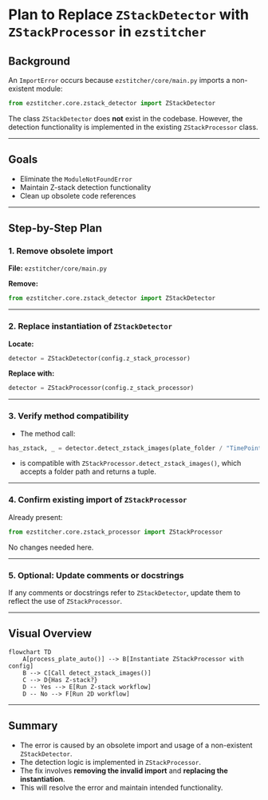 # Plan to Replace `ZStackDetector` with `ZStackProcessor` in `ezstitcher`

## Background

An `ImportError` occurs because `ezstitcher/core/main.py` imports a non-existent module:

```python
from ezstitcher.core.zstack_detector import ZStackDetector
```

The class `ZStackDetector` does **not** exist in the codebase. However, the detection functionality is implemented in the existing `ZStackProcessor` class.

---

## Goals

- Eliminate the `ModuleNotFoundError`
- Maintain Z-stack detection functionality
- Clean up obsolete code references

---

## Step-by-Step Plan

### 1. Remove obsolete import

**File:** `ezstitcher/core/main.py`

**Remove:**

```python
from ezstitcher.core.zstack_detector import ZStackDetector
```

---

### 2. Replace instantiation of `ZStackDetector`

**Locate:**

```python
detector = ZStackDetector(config.z_stack_processor)
```

**Replace with:**

```python
detector = ZStackProcessor(config.z_stack_processor)
```

---

### 3. Verify method compatibility

- The method call:

```python
has_zstack, _ = detector.detect_zstack_images(plate_folder / "TimePoint_1")
```

- is compatible with `ZStackProcessor.detect_zstack_images()`, which accepts a folder path and returns a tuple.

---

### 4. Confirm existing import of `ZStackProcessor`

Already present:

```python
from ezstitcher.core.zstack_processor import ZStackProcessor
```

No changes needed here.

---

### 5. Optional: Update comments or docstrings

If any comments or docstrings refer to `ZStackDetector`, update them to reflect the use of `ZStackProcessor`.

---

## Visual Overview

```mermaid
flowchart TD
    A[process_plate_auto()] --> B[Instantiate ZStackProcessor with config]
    B --> C[Call detect_zstack_images()]
    C --> D{Has Z-stack?}
    D -- Yes --> E[Run Z-stack workflow]
    D -- No --> F[Run 2D workflow]
```

---

## Summary

- The error is caused by an obsolete import and usage of a non-existent `ZStackDetector`.
- The detection logic is implemented in `ZStackProcessor`.
- The fix involves **removing the invalid import** and **replacing the instantiation**.
- This will resolve the error and maintain intended functionality.